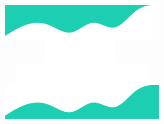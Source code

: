 <div align="center">
    <img src="svg/top-waves.svg" />
</div>

<div align="center">
    <img src="svg/first-name.svg" />
    <img width="10px" />
    <img src="svg/last-name.svg" />
</div>


<div align="center">
    <img src="svg/bottom-waves.svg" />
</div>